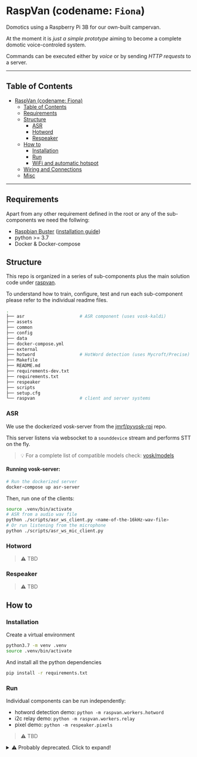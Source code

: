 # RaspVan (codename: `Fiona`)

Domotics using a Raspberry Pi 3B for our own-built campervan.

At the moment it is _just a simple prototype_ aiming to become a
complete domotic voice-controled system.

Commands can be executed either by _voice_ or by sending _HTTP requests_ to a server.

----

## Table of Contents

<!--ts-->
* [RaspVan (codename: Fiona)](#raspvan-codename-fiona)
   * [Table of Contents](#table-of-contents)
   * [Requirements](#requirements)
   * [Structure](#structure)
      * [ASR](#asr)
      * [Hotword](#hotword)
      * [Respeaker](#respeaker)
   * [How to](#how-to)
      * [Installation](#installation)
      * [Run](#run)
      * [WiFi and automatic hotspot](#wifi-and-automatic-hotspot)
   * [Wiring and Connections](#wiring-and-connections)
   * [Misc](#misc)

<!-- Created by https://github.com/ekalinin/github-markdown-toc -->
<!-- Added by: pi, at: Tue 19 Apr 2022 05:41:46 PM CEST -->

<!--te-->
----

## Requirements

Apart from any other requirement defined in the root or any of the sub-components we
need the follwing:

*  [Raspbian Buster](https://www.raspberrypi.org/downloads/raspbian/)
   ([installation guide](https://www.raspberrypi.org/documentation/installation/installing-images/README.md))
*  python >= 3.7
*  Docker & Docker-compose


## Structure

This repo is organized in a series of sub-components plus the main solution code
under [raspvan](raspvan/]).

To understand how to train, configure, test and run each sub-component please refer to
the individual readme files.

```bash
.
├── asr                     # ASR component (uses vosk-kaldi)
├── assets
├── common
├── config
├── data
├── docker-compose.yml
├── external
├── hotword                 # HotWord detection (uses Mycroft/Precise)
├── Makefile
├── README.md
├── requirements-dev.txt
├── requirements.txt
├── respeaker
├── scripts
├── setup.cfg
└── raspvan                 # client and server systems

```


### ASR

We use the dockerized vosk-server from the [jmrf/pyvosk-rpi](https://github.com/jmrf/pyvosk-rpi) repo.

This server listens via websocket to a `sounddevice` stream and performs STT on the fly.

> 💡 For a complete list of compatible models check: [vosk/models](https://alphacephei.com/vosk/models)

#### Running vosk-server:

```bash
# Run the dockerized server
docker-compose up asr-server
```

Then, run one of the clients:

```bash
source .venv/bin/activate
# ASR from a audio wav file
python ./scripts/asr_ws_client.py <name-of-the-16kHz-wav-file>
# Or run listening from the microphone
python ./scripts/asr_ws_mic_client.py
```



### Hotword

> ⚠️ TBD

### Respeaker

> ⚠️ TBD


## How to

### Installation

Create a virtual environment

```bash
python3.7 -m venv .venv
source .venv/bin/activate
```

And install all the python dependencies

```bash
pip install -r requirements.txt
```


### Run

Individual components can be run independently:

 - hotword detection demo: `python -m raspvan.workers.hotword`
 - i2c relay demo: `python -m raspvan.workers.relay`
 - pixel demo: `python -m respeaker.pixels`


> ⚠️ TBD


<details>
  <summary>⚠️ Probably deprecated. Click to expand!</summary>

### WiFi and automatic hotspot

In order to communicate with the RaspberryPi we will configure it to connect to
a series of known WiFi networks when available and to create a Hotspot otherwise.

Refer to [auto-wifi-hotspot](http://www.raspberryconnect.com/network/item/330-raspberry-pi-auto-wifi-hotspot-switch-internet)
from [raspberryconnect/network](http://www.raspberryconnect.com/network).

By default the RaspberryPi will be accessible at the IP: `192.168.50.5` when the hotspot is active.


## Wiring and Connections

TBD

## Misc

* Drawing and simulation tool: [partsim simulator](https://www.partsim.com/simulator)

</details>
